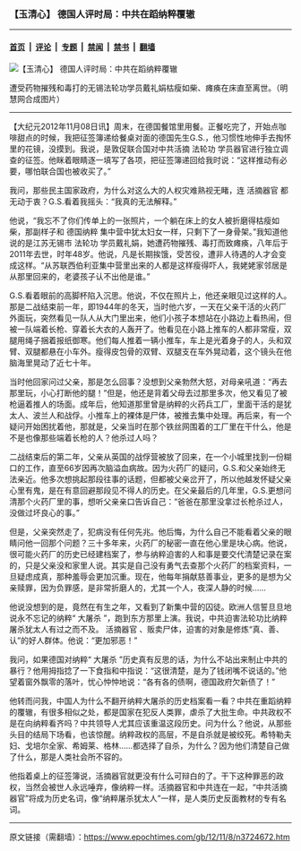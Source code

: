 ### 【玉清心】 德国人评时局：中共在蹈纳粹覆辙

---

#### [首页](../../../..?n3724672) &nbsp;|&nbsp; [评论](../../../../../epoch-comment?n3724672) &nbsp;|&nbsp; [专题](../../../../../epoch-special?n3724672) &nbsp;|&nbsp; [禁闻](../../../../../epoch-news?n3724672) &nbsp;|&nbsp; [禁书](../../../../../books?n3724672) &nbsp;|&nbsp; [翻墙](https://github.com/gfw-breaker/nogfw/blob/master/README.md?n3724672)


<div><img alt="【玉清心】 德国人评时局：中共在蹈纳粹覆辙" class="attachment-djy_600_400 size-djy_600_400 wp-post-image" src="https://i.epochtimes.com/assets/uploads/2012/11/1211072011501497-600x260.jpg"/>
<div class="caption">
 <p>
  遭受药物摧残和毒打的无锡法轮功学员戴礼娟枯瘦如柴、瘫痪在床直至离世。（明慧网合成图片）
 </p>
</div></div><hr/><div class="post_content" id="artbody" itemprop="articleBody">
 <!-- article content begin -->
 <p>
  【大纪元2012年11月08日讯】周末，在德国餐馆里用餐。正餐吃完了，开始点咖啡甜点的时候，我把征签簿递给餐桌对面的德国先生G.S.，他习惯性地伸手去掏怀里的花镜，没摸到。我说，是敦促联合国对中共活摘
  <ok href="https://www.epochtimes.com/gb/tag/%E6%B3%95%E8%BD%AE%E5%8A%9F.html">
   法轮功
  </ok>
  学员器官进行独立调查的征签。他眯着眼睛逐一填写了各项，把征签簿递回给我时说：“这样推动有必要，哪怕联合国也被收买了。”
 </p>
 <p>
  我问，那些民主国家政府，为什么对这么大的人权灾难熟视无睹，连
  <ok href="https://www.epochtimes.com/gb/tag/%E6%B4%BB%E6%91%98%E5%99%A8%E5%AE%98.html">
   活摘器官
  </ok>
  都无动于衷？G.S.看着我摇头：“我真的无法解释。”
 </p>
 <p>
  他说，“我忘不了你们传单上的一张照片，一个躺在床上的女人被折磨得枯瘦如柴，那副样子和
  <ok href="https://www.epochtimes.com/gb/tag/%E5%BE%B7%E5%9B%BD%E7%BA%B3%E7%B2%B9.html">
   德国纳粹
  </ok>
  集中营中犹太妇女一样，只剩下了一身骨架。”我知道他说的是江苏无锡市
  <ok href="https://www.epochtimes.com/gb/tag/%E6%B3%95%E8%BD%AE%E5%8A%9F.html">
   法轮功
  </ok>
  学员戴礼娟，她遭药物摧残、毒打而致瘫痪，八年后于2011年去世，时年48岁。他说，凡是长期挨饿，受苦役，遭非人待遇的人才会变成这样。“从苏联西伯利亚集中营里出来的人都是这样瘦得吓人，我姥姥家邻居是从那里回来的，老婆孩子认不出他是谁。”
 </p>
 <p>
  G.S.看着眼前的高脚杯陷入沉思。他说，不仅在照片上，他还亲眼见过这样的人。那是二战结束前一年，即1944年的冬天，当时他六岁，一天在父亲干活的火药厂外面玩，突然看见一队人从大门里出来，他们小孩子本想站在小路边上看热闹，但被一队端着长枪、穿着长大衣的人轰开了。他看见在小路上推车的人都非常瘦，双腿用绳子捆着报纸御寒。他们每人推着一辆小推车，车上是光着身子的人，头和双臂、双腿都悬在小车外。瘦得皮包骨的双臂、双腿支在车外晃动着，这个镜头在他脑海里晃动了近七十年。
 </p>
 <p>
  当时他回家问过父亲，那是怎么回事？没想到父亲勃然大怒，对母亲吼道：“再去那里玩，小心打断他的腿！”但是，他还是背着父母去过那里多次，他又看见了被枪逼着推人的场面。成年后，他知道那里曾是纳粹的火药兵工厂，里面干活的是犹太人、波兰人和战俘。小推车上的裸体是尸体，被推去集中处理。再后来，有一个疑问开始困扰着他，那就是，父亲当时在那个铁丝网围着的工厂里在干什么，他是不是也像那些端着长枪的人？他杀过人吗？
 </p>
 <p>
  二战结束后的第二年，父亲从英国的战俘营被放了回来，在一个小城里找到一份糊口的工作，直至66岁因再次脑溢血病故。因为火药厂的疑问，G.S.和父亲始终无法亲近。他多次想挑起那段往事的话题，但都被父亲岔开了，所以他越发怀疑父亲心里有鬼，是在有意回避那段见不得人的历史。在父亲最后的几年里，G.S.更想问清那个火药厂里的事，想听父亲亲口告诉自己：“爸爸在那里没拿过长枪杀过人，没做过坏良心的事。”
 </p>
 <p>
  但是，父亲突然走了，犯病没有任何先兆。他后悔，为什么自己不能看着父亲的眼睛问他一回那个问题？三十多年来，火药厂的秘密一直在他心里是块心病。他说，很可能火药厂的历史已经建档案了，参与纳粹迫害的人和事是要交代清楚记录在案的，只是父亲没和家里人说。其实是自己没有勇气去查那个火药厂的档案资料，一旦疑虑成真，那种羞辱会更加沉重。现在，他每年捐献慈善事业，更多的是想为父亲赎罪，因为负罪感，是非常折磨人的，尤其一个人，夜深人静的时候……
 </p>
 <p>
  他说没想到的是，竟然在有生之年，又看到了新集中营的囚徒。欧洲人信誓旦旦地说永不忘记的纳粹“
  <ok href="https://www.epochtimes.com/gb/tag/%E5%A4%A7%E5%B1%A0%E6%9D%80.html">
   大屠杀
  </ok>
  ”，跑到东方那里上演。我说，中共迫害法轮功比纳粹屠杀犹太人有过之而不及。
  <ok href="https://www.epochtimes.com/gb/tag/%E6%B4%BB%E6%91%98%E5%99%A8%E5%AE%98.html">
   活摘器官
  </ok>
  、贩卖尸体，迫害的对象是修炼“真、善、认”的好人群体。他说：“更加邪恶！”
 </p>
 <p>
  我问，如果德国对纳粹“
  <ok href="https://www.epochtimes.com/gb/tag/%E5%A4%A7%E5%B1%A0%E6%9D%80.html">
   大屠杀
  </ok>
  ”历史真有反思的话，为什么不站出来制止中共的暴行？他用拇指捻了一下食指和中指说：“这很清楚，是为了钱闭嘴不说话的。”他望着窗外飘零的落叶，忧心忡忡地说：“各有各的债啊，德国政府欠新债了！”
 </p>
 <p>
  他转而问我，中国人为什么不翻开纳粹大屠杀的历史档案看一看？中共在重蹈纳粹的覆辙，有很多相似之处，都是国家在犯反人类罪，虐杀了大批生命。中共政权不是在向纳粹看齐吗？中共领导人尤其应该重温这段历史。问为什么？他说，从那些头目的结局下场看，也该惊醒。纳粹政权的高层，不是自杀就是被绞死。希特勒夫妇、戈培尔全家、希姆莱、格林……都选择了自杀，为什么？因为他们清楚自己做了什么，那是人类社会所不容的。
 </p>
 <p>
  他指着桌上的征签簿说，活摘器官就更没有什么可辩白的了。干下这种罪恶的政权，当然会被世人永远唾弃，像纳粹一样。活摘器官和中共连在一起，“中共活摘器官”将成为历史名词，像“纳粹屠杀犹太人”一样，是人类历史反面教材的专有名词。
 </p>
 <!-- article content end -->
 <div id="below_article_ad">
 </div>
</div>


---

原文链接（需翻墙）：https://www.epochtimes.com/gb/12/11/8/n3724672.htm